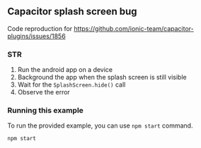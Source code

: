 ## Capacitor splash screen bug

Code reproduction for https://github.com/ionic-team/capacitor-plugins/issues/1856

### STR
1. Run the android app on a device
2. Background the app when the splash screen is still visible
3. Wait for the `SplashScreen.hide()` call
4. Observe the error

### Running this example

To run the provided example, you can use `npm start` command.

```bash
npm start
```

